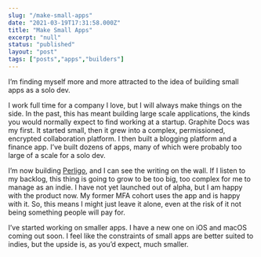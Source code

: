 ```yaml
---
slug: "/make-small-apps"
date: "2021-03-19T17:31:58.000Z"
title: "Make Small Apps"
excerpt: "null"
status: "published"
layout: "post"
tags: ["posts","apps","builders"]
---
```

I’m finding myself more and more attracted to the idea of building small apps as a solo dev.

I work full time for a company I love, but I will always make things on the side. In the past, this has meant building large scale applications, the kinds you would normally expect to find working at a startup. Graphite Docs was my first. It started small, then it grew into a complex, permissioned, encrypted collaboration platform. I then built a blogging platform and a finance app. I’ve built dozens of apps, many of which were probably too large of a scale for a solo dev.

I’m now building [Perligo](https://perligo.io/), and I can see the writing on the wall. If I listen to my backlog, this thing is going to grow to be too big, too complex for me to manage as an indie. I have not yet launched out of alpha, but I am happy with the product now. My former MFA cohort uses the app and is happy with it. So, this means I might just leave it alone, even at the risk of it not being something people will pay for.

I’ve started working on smaller apps. I have a new one on iOS and macOS coming out soon. I feel like the constraints of small apps are better suited to indies, but the upside is, as you’d expect, much smaller.